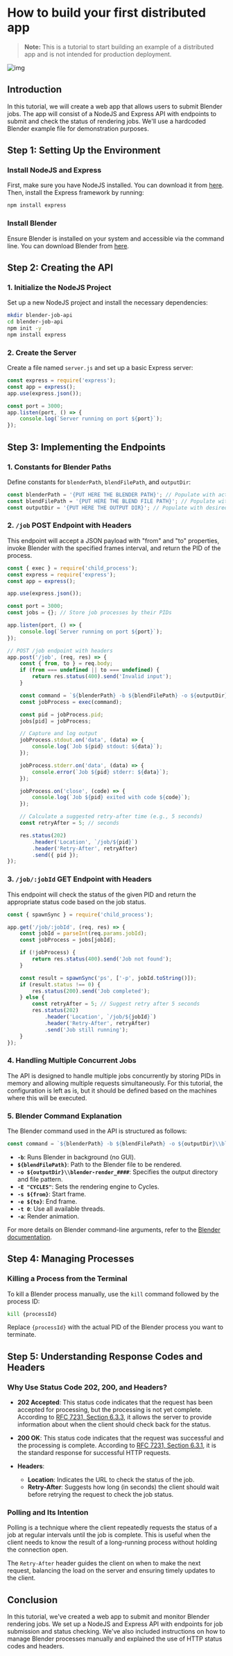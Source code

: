 
# **How to build your first distributed app**

> **Note:** This is a tutorial to start building an example of a distributed app and is not intended for production deployment.


![img](img/image.png)

## **Introduction**
In this tutorial, we will create a web app that allows users to submit Blender jobs. The app will consist of a NodeJS and Express API with endpoints to submit and check the status of rendering jobs. We'll use a hardcoded Blender example file for demonstration purposes.

## **Step 1: Setting Up the Environment**

### **Install NodeJS and Express**
First, make sure you have NodeJS installed. You can download it from [here](https://nodejs.org/). Then, install the Express framework by running:

```bash
npm install express
```

### **Install Blender**
Ensure Blender is installed on your system and accessible via the command line. You can download Blender from [here](https://www.blender.org/download/).

## **Step 2: Creating the API**

### **1. Initialize the NodeJS Project**
Set up a new NodeJS project and install the necessary dependencies:

```bash
mkdir blender-job-api
cd blender-job-api
npm init -y
npm install express
```

### **2. Create the Server**
Create a file named `server.js` and set up a basic Express server:

```javascript
const express = require('express');
const app = express();
app.use(express.json());

const port = 3000;
app.listen(port, () => {
    console.log(`Server running on port ${port}`);
});
```

## **Step 3: Implementing the Endpoints**

### **1. Constants for Blender Paths**
Define constants for `blenderPath`, `blendFilePath`, and `outputDir`:

```javascript
const blenderPath = '{PUT HERE THE BLENDER PATH}'; // Populate with actual Blender path
const blendFilePath = '{PUT HERE THE BLEND FILE PATH}'; // Populate with actual blend file path
const outputDir = '{PUT HERE THE OUTPUT DIR}'; // Populate with desired output directory
```

### **2. `/job` POST Endpoint with Headers**
This endpoint will accept a JSON payload with "from" and "to" properties, invoke Blender with the specified frames interval, and return the PID of the process.

```javascript
const { exec } = require('child_process');
const express = require('express');
const app = express();

app.use(express.json());

const port = 3000;
const jobs = {}; // Store job processes by their PIDs

app.listen(port, () => {
    console.log(`Server running on port ${port}`);
});

// POST /job endpoint with headers
app.post('/job', (req, res) => {
    const { from, to } = req.body;
    if (from === undefined || to === undefined) {
        return res.status(400).send('Invalid input');
    }

    const command = `${blenderPath} -b ${blendFilePath} -o ${outputDir}\\blender-render_#### -E \"CYCLES\" -s ${from} -e ${to} -t 0 -a`;
    const jobProcess = exec(command);

    const pid = jobProcess.pid;
    jobs[pid] = jobProcess;

    // Capture and log output
    jobProcess.stdout.on('data', (data) => {
        console.log(`Job ${pid} stdout: ${data}`);
    });

    jobProcess.stderr.on('data', (data) => {
        console.error(`Job ${pid} stderr: ${data}`);
    });

    jobProcess.on('close', (code) => {
        console.log(`Job ${pid} exited with code ${code}`);
    });

    // Calculate a suggested retry-after time (e.g., 5 seconds)
    const retryAfter = 5; // seconds

    res.status(202)
        .header('Location', `/job/${pid}`)
        .header('Retry-After', retryAfter)
        .send({ pid });
});
```

### **3. `/job/:jobId` GET Endpoint with Headers**
This endpoint will check the status of the given PID and return the appropriate status code based on the job status.

```javascript
const { spawnSync } = require('child_process');

app.get('/job/:jobId', (req, res) => {
    const jobId = parseInt(req.params.jobId);
    const jobProcess = jobs[jobId];

    if (!jobProcess) {
        return res.status(400).send('Job not found');
    }

    const result = spawnSync('ps', ['-p', jobId.toString()]);
    if (result.status !== 0) {
        res.status(200).send('Job completed');
    } else {
        const retryAfter = 5; // Suggest retry after 5 seconds
        res.status(202)
            .header('Location', `/job/${jobId}`)
            .header('Retry-After', retryAfter)
            .send('Job still running');
    }
});
```

### **4. Handling Multiple Concurrent Jobs**
The API is designed to handle multiple jobs concurrently by storing PIDs in memory and allowing multiple requests simultaneously. For this tutorial, the configuration is left as is, but it should be defined based on the machines where this will be executed.

### **5. Blender Command Explanation**
The Blender command used in the API is structured as follows:

```javascript
const command = `${blenderPath} -b ${blendFilePath} -o ${outputDir}\\blender-render_#### -E \"CYCLES\" -s ${from} -e ${to} -t 0 -a`;
```

- **`-b`**: Runs Blender in background (no GUI).
- **`${blendFilePath}`**: Path to the Blender file to be rendered.
- **`-o ${outputDir}\\blender-render_####`**: Specifies the output directory and file pattern.
- **`-E "CYCLES"`**: Sets the rendering engine to Cycles.
- **`-s ${from}`**: Start frame.
- **`-e ${to}`**: End frame.
- **`-t 0`**: Use all available threads.
- **`-a`**: Render animation.

For more details on Blender command-line arguments, refer to the [Blender documentation](https://docs.blender.org/manual/en/latest/advanced/command_line/arguments.html).

## **Step 4: Managing Processes**

### **Killing a Process from the Terminal**
To kill a Blender process manually, use the `kill` command followed by the process ID:

```bash
kill {processId}
```
Replace `{processId}` with the actual PID of the Blender process you want to terminate.

## **Step 5: Understanding Response Codes and Headers**

### **Why Use Status Code 202, 200, and Headers?**

- **202 Accepted**: This status code indicates that the request has been accepted for processing, but the processing is not yet complete. According to [RFC 7231, Section 6.3.3](https://datatracker.ietf.org/doc/html/rfc7231#section-6.3.3), it allows the server to provide information about when the client should check back for the status.

- **200 OK**: This status code indicates that the request was successful and the processing is complete. According to [RFC 7231, Section 6.3.1](https://datatracker.ietf.org/doc/html/rfc7231#section-6.3.1), it is the standard response for successful HTTP requests.

- **Headers**:
  - **Location**: Indicates the URL to check the status of the job.
  - **Retry-After**: Suggests how long (in seconds) the client should wait before retrying the request to check the job status.

### **Polling and Its Intention**
Polling is a technique where the client repeatedly requests the status of a job at regular intervals until the job is complete. This is useful when the client needs to know the result of a long-running process without holding the connection open.

The `Retry-After` header guides the client on when to make the next request, balancing the load on the server and ensuring timely updates to the client.

## **Conclusion**
In this tutorial, we've created a web app to submit and monitor Blender rendering jobs. We set up a NodeJS and Express API with endpoints for job submission and status checking. We've also included instructions on how to manage Blender processes manually and explained the use of HTTP status codes and headers.